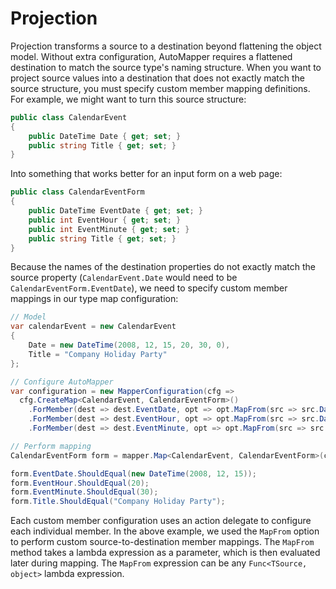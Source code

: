 # Projection

Projection transforms a source to a destination beyond flattening the object model.  Without extra configuration, AutoMapper requires a flattened destination to match the source type's naming structure.  When you want to project source values into a destination that does not exactly match the source structure, you must specify custom member mapping definitions.  For example, we might want to turn this source structure:
```c#
public class CalendarEvent
{
	public DateTime Date { get; set; }
	public string Title { get; set; }
}
```

Into something that works better for an input form on a web page:

```c#
public class CalendarEventForm
{
	public DateTime EventDate { get; set; }
	public int EventHour { get; set; }
	public int EventMinute { get; set; }
	public string Title { get; set; }
}
```

Because the names of the destination properties do not exactly match the source property (`CalendarEvent.Date` would need to be `CalendarEventForm.EventDate`), we need to specify custom member mappings in our type map configuration:

```c#
// Model
var calendarEvent = new CalendarEvent
{
	Date = new DateTime(2008, 12, 15, 20, 30, 0),
	Title = "Company Holiday Party"
};

// Configure AutoMapper
var configuration = new MapperConfiguration(cfg =>
  cfg.CreateMap<CalendarEvent, CalendarEventForm>()
	.ForMember(dest => dest.EventDate, opt => opt.MapFrom(src => src.Date.Date))
	.ForMember(dest => dest.EventHour, opt => opt.MapFrom(src => src.Date.Hour))
	.ForMember(dest => dest.EventMinute, opt => opt.MapFrom(src => src.Date.Minute)));

// Perform mapping
CalendarEventForm form = mapper.Map<CalendarEvent, CalendarEventForm>(calendarEvent);

form.EventDate.ShouldEqual(new DateTime(2008, 12, 15));
form.EventHour.ShouldEqual(20);
form.EventMinute.ShouldEqual(30);
form.Title.ShouldEqual("Company Holiday Party");
```

Each custom member configuration uses an action delegate to configure each individual member.  In the above example, we used the `MapFrom` option to perform custom source-to-destination member mappings.  The `MapFrom` method takes a lambda expression as a parameter, which is then evaluated later during mapping.  The `MapFrom` expression can be any `Func<TSource, object>` lambda expression.
